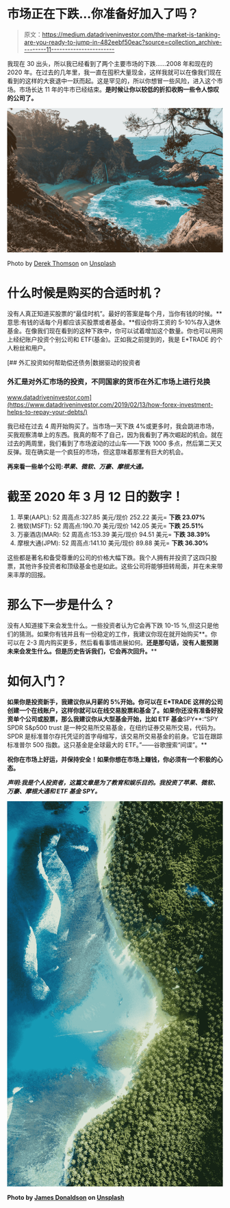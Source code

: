# 市场正在下跌…你准备好加入了吗？

> 原文：<https://medium.datadriveninvestor.com/the-market-is-tanking-are-you-ready-to-jump-in-482eebf50eac?source=collection_archive---------11----------------------->

我现在 30 出头，所以我已经看到了两个主要市场的下跌……2008 年和现在的 2020 年。在过去的几年里，我一直在囤积大量现金，这样我就可以在像我们现在看到的这样的大衰退中一跃而起。这是罕见的，所以你想冒一些风险，进入这个市场。市场长达 11 年的牛市已经结束。**是时候让你以较低的折扣收购一些令人惊叹的公司了。**

![](img/2995fef9e084d716b2b78a46e3fc4541.png)

Photo by [Derek Thomson](https://unsplash.com/@derekthomson?utm_source=medium&utm_medium=referral) on [Unsplash](https://unsplash.com?utm_source=medium&utm_medium=referral)

# 什么时候是购买的合适时机？

没有人真正知道买股票的“最佳时机”。最好的答案是每个月，当你有钱的时候。**意思:有钱的话每个月都应该买股票或者基金。**假设你将工资的 5-10%存入退休基金。在像我们现在看到的这种下跌中，你可以试着增加这个数量。你也可以用网上经纪账户投资个别公司和 ETF(基金)。正如我之前提到的，我是 E*TRADE 的个人粉丝和用户。

[](https://www.datadriveninvestor.com/2019/02/13/how-forex-investment-helps-to-repay-your-debts/) [## 外汇投资如何帮助偿还债务|数据驱动的投资者

### 外汇是对外汇市场的投资，不同国家的货币在外汇市场上进行兑换

www.datadriveninvestor.com](https://www.datadriveninvestor.com/2019/02/13/how-forex-investment-helps-to-repay-your-debts/) 

我已经在过去 4 周开始购买了。当市场一天下跌 4%或更多时，我会跳进市场，买我观察清单上的东西。我真的帮不了自己，因为我看到了再次崛起的机会。就在过去的两周里，我们看到了市场波动的过山车——下跌 1000 多点，然后第二天又反弹。现在确实是一个疯狂的市场，但这意味着那里有巨大的机会。

**再来看一些单个公司:*苹果、微软、万豪、摩根大通。***

# 截至 2020 年 3 月 12 日的数字！

1.  苹果(AAPL): 52 周高点:327.85 美元/现价 252.22 美元= **下跌 23.07%**
2.  微软(MSFT): 52 周高点:190.70 美元/现价 142.05 美元= **下跌 25.51%**
3.  万豪酒店(MAR): 52 周高点:153.39 美元/现价 94.51 美元= **下跌 38.39%**
4.  摩根大通(JPM): 52 周高点:141.10 美元/现价 89.88 美元= **下跌 36.30%**

这些都是著名和备受尊重的公司的价格大幅下跌。我个人拥有并投资了这四只股票，其他许多投资者和顶级基金也是如此。这些公司将能够扭转局面，并在未来带来丰厚的回报。

# 那么下一步是什么？

没有人知道接下来会发生什么。一些投资者认为它会再下跌 10-15 %,但这只是他们的猜测。如果你有钱并且有一份稳定的工作，我建议你现在就开始购买**。你可以在 2-3 周内购买更多，然后看看事情进展如何。**还是那句话，没有人能预测未来会发生什么。但是历史告诉我们，它会再次回升。****

# **如何入门？**

**如果你是投资新手，我建议你从月薪的 5%开始。你可以在 E*TRADE 这样的公司创建一个在线账户，这样你就可以在线交易股票和基金了。如果你还没有准备好投资单个公司或股票，那么我建议你从大型基金开始，比如 ETF 基金**SPY**:“SPY SPDR S&p500 trust 是一种交易所交易基金，在纽约证券交易所交易，代码为。SPDR 是标准普尔存托凭证的首字母缩写，该交易所交易基金的前身。它旨在跟踪标准普尔 500 指数。这只基金是全球最大的 ETF。”——谷歌搜索“间谍”。**

****祝你在市场上好运，并保持安全！如果你想在市场上赚钱，你必须有一个积极的心态。****

***声明:我是个人投资者，这篇文章是为了教育和娱乐目的。我投资了苹果、微软、万豪、摩根大通和 ETF 基金 SPY。***

**![](img/ba3699e25936b43662ce38d6b711cedb.png)**

**Photo by [James Donaldson](https://unsplash.com/@jim_dons?utm_source=medium&utm_medium=referral) on [Unsplash](https://unsplash.com?utm_source=medium&utm_medium=referral)**